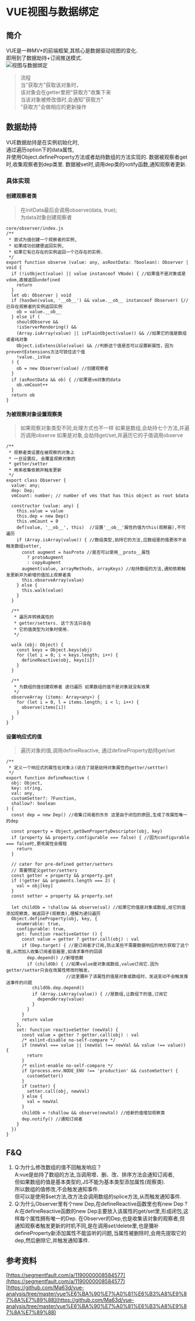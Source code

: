 # VUE视图与数据绑定
## 简介
VUE是一种MV*的前端框架,其核心是数据驱动视图的变化.  
即用到了数据劫持+订阅推送模式.   
![视图与数据绑定](./images/mv*_procedure.png)
> 流程   
> 当"获取方"获取该对象时，   
> 该对象会在getter里把"获取方"收集下来   
> 当该对象被修改值时,会通知"获取方"   
> "获取方"会做相应的更新操作

## 数据劫持
VUE数据劫持是在实例初始化时,   
通过遍历option下的data属性,   
并使用Object.defineProperty方法或者劫持数组的方法实现的.
数据被观察者get时,收集观察者到dep类里.
数据被set时,调用dep类的notify函数,通知观察者更新.

### 具体实现
#### 创建观察者类
> 在initData最后会调用observe(data, true);   
> 为data对象创建观察者

```
core/observer/index.js
/**
 * 尝试为值创建一个观察者的实例,
 * 如果成功创建便返回实例,
 * 如果它有已存在的实例返回一个已存在的实例.
 */
export function observe (value: any, asRootData: ?boolean): Observer | void {
  if (!isObject(value) || value instanceof VNode) { //如果值不是对象或是vdom,直接返回undefined
    return
  }
  let ob: Observer | void
  if (hasOwn(value, '__ob__') && value.__ob__ instanceof Observer) {//已存在观察者的实例返回实例
    ob = value.__ob__ 
  } else if (
    shouldObserve &&
    !isServerRendering() &&
    (Array.isArray(value) || isPlainObject(value)) && //如果它的值是数组或者纯对象
    Object.isExtensible(value) && //判断这个值是否可以设置新属性，因为preventExtensions方法可锁住这个值
    !value._isVue
  ) {
    ob = new Observer(value) //创建观察者
  }
  if (asRootData && ob) { //如果是vm对象的data
    ob.vmCount++
  }
  return ob
}
```

#### 为被观察对象设置观察类
> 如果观察对象类型不同,处理方式也不一样
> 如果是数组,会劫持七个方法,并遍历调用observe
> 如果是对象,会劫持get/set,并遍历它的子值调用observe

```
/**
 * 观察者类设置在被观察的对象上
 * 一旦设置后, 会覆盖观察对象的
 * getter/setter 
 * 用来收集依赖并触发更新
 */
export class Observer {
  value: any;
  dep: Dep;
  vmCount: number; // number of vms that has this object as root $data

  constructor (value: any) {
    this.value = value
    this.dep = new Dep()
    this.vmCount = 0
    def(value, '__ob__', this)  //设置'__ob__'属性的值为this(观察器),不可遍历
    if (Array.isArray(value)) { //数组类型,劫持它的方法,应数组里的值更改不会触发数组setter,
      const augment = hasProto //是否可以使用__proto__属性
        ? protoAugment
        : copyAugment
      augment(value, arrayMethods, arrayKeys) //劫持数组的方法,通知依赖触发更新并为新增的值加上观察者类
      this.observeArray(value)
    } else {
      this.walk(value)
    }
  }

  /**
   * 遍历并转换属性的
   * getter/setters. 这个方法只会在
   * 它的值类型为对象时使用.
   */ 

  walk (obj: Object) {
    const keys = Object.keys(obj)
    for (let i = 0; i < keys.length; i++) {
      defineReactive(obj, keys[i])
    }
  }

  /**
   * 为数组的值创建观察者 递归遍历 如果数组的值不是对象就没有效果 
   */
  observeArray (items: Array<any>) {
    for (let i = 0, l = items.length; i < l; i++) {
      observe(items[i])
    }
  }
}
```

#### 设置响应式的值
> 遍历对象的值,调用defineReactive,
> 通过defineProperty劫持get/set

```
/**
 * 定义一个响应式的属性在对象上(说白了就是劫持对象属性的getter/settter)
 */
export function defineReactive (
  obj: Object,
  key: string,
  val: any,
  customSetter?: ?Function,
  shallow?: boolean
) {
  const dep = new Dep() //收集订阅者的东东 这里由于闭包的原因,生成了改属性唯一的dep

  const property = Object.getOwnPropertyDescriptor(obj, key)
  if (property && property.configurable === false) { //因为configurable === false时,更改属性会报错
    return
  }

  // cater for pre-defined getter/setters
  // 需要预定义getter/setters
  const getter = property && property.get
  if (!getter && arguments.length === 2) { 
    val = obj[key]
  }
  const setter = property && property.set

  let childOb = !shallow && observe(val) //如果它的值是对象或数组,给它的值添加观察类，被返回子(观察类),理解为递归遍历
  Object.defineProperty(obj, key, {
    enumerable: true,
    configurable: true,
    get: function reactiveGetter () {
      const value = getter ? getter.call(obj) : val
      if (Dep.target) { //是订阅者才订阅,防止某些不需要数据响应的地方获取了这个值,从而加入收集订阅者容器里,如请求事件的回调
        dep.depend() //新增依赖
        if (childOb) { //如果value是对象或数组,value订阅它.因为getter/setter只会在改属性修改时触发，
                       //这里彌补了该属性的值是对象或数组时，发送变动不会触发推送事件的问题
          childOb.dep.depend()
          if (Array.isArray(value)) { //是数组,让数组下的值,订阅它
            dependArray(value)
          }
        }
      }
      return value
    },
    set: function reactiveSetter (newVal) {
      const value = getter ? getter.call(obj) : val
      /* eslint-disable no-self-compare */
      if (newVal === value || (newVal !== newVal && value !== value)) {
        return
      }
      /* eslint-enable no-self-compare */
      if (process.env.NODE_ENV !== 'production' && customSetter) {
        customSetter()
      }
      if (setter) {
        setter.call(obj, newVal)
      } else {
        val = newVal
      }
      childOb = !shallow && observe(newVal) //给新的值增加观察类
      dep.notify() //通知订阅者
    }
  })
}
```

## F&Q

1. Q:为什么修改数组的值不回触发响应？   
   A:vue是劫持了数组的方法,当调用增、删、改、排序方法会通知订阅者,   
    但如果数组的值是基本类型的,JS不能为基本类型添加属性(观察类).   
    所以数组的值修改,不会触发通知事件.   
    但可以是使用$set方法,改方法会调用数组的splice方法,从而触发通知事件.
2. Q:为什么Observer里有个new Dep,在defineReactive函数里也有new Dep ?   
   A:在defineReactive函数的new Dep主要放入该属性的get/set里,形成闭包,这样每个属性拥有唯一的Dep. 在Observer的Dep,也是收集该对象的观察者,但通知观察者触发更新的时机不同,是在调用$set/$delete里,也是彌补defineProperty新添加属性不能监听的问题,当属性被删除时,会用先提取它的dep,然后删除它,并触发通知事件.

## 参考资料
[https://segmentfault.com/a/1190000008584577](https://segmentfault.com/a/1190000008584577)   
[https://github.com/Ma63d/vue-analysis/tree/master/vue%E6%BA%90%E7%A0%81%E6%B3%A8%E9%87%8A%E7%89%88](https://github.com/Ma63d/vue-analysis/tree/master/vue%E6%BA%90%E7%A0%81%E6%B3%A8%E9%87%8A%E7%89%88)